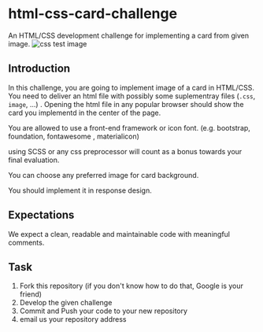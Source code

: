 # html-css-card-challenge

An HTML/CSS development challenge for implementing a card from given image. 
![css test image](http://static.pushe.co/challenge/card.png "card")

## Introduction 
In this challenge, you are going to implement image of a card in HTML/CSS. You need to deliver an html file
with possibly some suplementray files (`.css`, `image`, ...) . Opening the html file in any popular browser should show the card you implementd in the center of the page.



You are allowed to use a front-end framework or icon font. (e.g. bootstrap, foundation, fontawesome , materialicon)

using SCSS or any css preprocessor will count as a bonus towards your final evaluation.

You can choose any preferred image for card background.

You should implement it in response design.

## Expectations

We expect a clean, readable and maintainable code with meaningful comments.

## Task

1. Fork this repository (if you don't know how to do that, Google is your friend)
2. Develop the given challenge
3. Commit and Push your code to your new repository
3. email us your repository address
